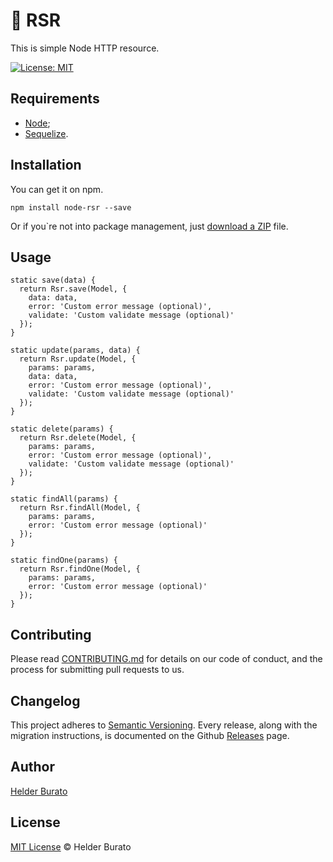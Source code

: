 # 💫 RSR

This is simple Node HTTP resource.

[![License: MIT](https://img.shields.io/badge/License-MIT-yellow.svg)](https://opensource.org/licenses/MIT)

## Requirements

* [Node](https://nodejs.org/en/);
* [Sequelize](http://docs.sequelizejs.com/manual/installation/getting-started.html).

## Installation

You can get it on npm.
```
npm install node-rsr --save
```
Or if you`re not into package management, just [download a ZIP](https://github.com/helderburato/node-rsr/archive/master.zip) file.

## Usage

```
static save(data) {
  return Rsr.save(Model, {
    data: data,
    error: 'Custom error message (optional)',
    validate: 'Custom validate message (optional)'
  });
}

static update(params, data) {
  return Rsr.update(Model, {
    params: params,
    data: data,
    error: 'Custom error message (optional)',
    validate: 'Custom validate message (optional)'
  });
}

static delete(params) {
  return Rsr.delete(Model, {
    params: params,
    error: 'Custom error message (optional)',
    validate: 'Custom validate message (optional)'
  });
}

static findAll(params) {
  return Rsr.findAll(Model, {
    params: params,
    error: 'Custom error message (optional)'
  });
}

static findOne(params) {
  return Rsr.findOne(Model, {
    params: params,
    error: 'Custom error message (optional)'
  });
}
```

## Contributing

Please read [CONTRIBUTING.md](CONTRIBUTING.md) for details on our code of conduct, and the process for submitting pull requests to us.

## Changelog

This project adheres to [Semantic Versioning](https://semver.org/).
Every release, along with the migration instructions, is documented on the Github [Releases](https://github.com/helderburato/node-rsr/releases) page.

## Author

[Helder Burato](https://twitter.com/helderburato)

## License

[MIT License](LICENSE) © Helder Burato
